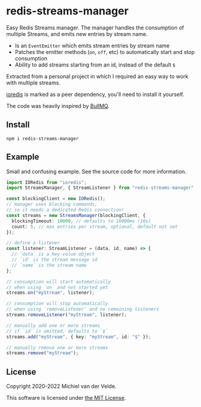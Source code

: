 # redis-streams-manager

Easy Redis Streams manager. The manager handles the consumption of multiple
Streams, and emits new entries by stream name.

- Is an `EventEmitter` which emits stream entries by stream name
- Patches the emitter methods (`on`, `off`, etc) to automatically start and stop
  consumption
- Ability to add streams starting from an id, instead of the default `$`

Extracted from a personal project in which I required an easy way to work with
multiple streams.

[ioredis](https://github.com/luin/ioredis) is marked as a peer dependency,
you'll need to install it yourself.

The code was heavily inspired by
[BullMQ](https://github.com/taskforcesh/bullmq/blob/master/src/classes/queue-events.ts).

## Install

```
npm i redis-streams-manager
```

## Example

Small and confusing example. See the source code for more information.

```ts
import IORedis from "ioredis";
import StreamsManager, { StreamListener } from "redis-streams-manager";

const blockingClient = new IORedis();
// manager uses blocking commands,
// so it needs a dedicated Redis connection!
const streams = new StreamsManager(blockingClient, {
  blockingTimeout: 10000, // defaults to 10000ms (10s)
  count: 5, // max entries per stream, optional, default not set
});

// define a listener
const listener: StreamListener = (data, id, name) => {
  // `data` is a key-value object
  // `id` is the stream message id
  // `name` is the stream name
};

// consumption will start automatically
// when using `on` and not started yet
streams.on("myStream", listener);

// consumption will stop automatically
// when using `removeListener` and no remaining listeners
streams.removeListener("myStream", listener);

// manually add one or more streams
// if `id` is omitted, defaults to `$`
streams.add("myStream", { key: "myStream", id: "$" });

// manually remove one or more streams
streams.remove("myStream");
```

## License

Copyright 2020-2022 Michiel van der Velde.

This software is licensed under [the MIT License](LICENSE).
